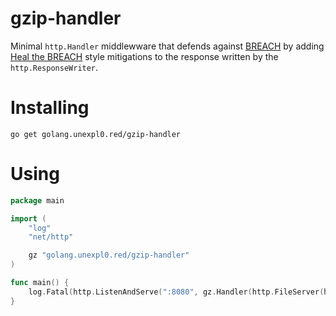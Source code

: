 # gzip-handler
Minimal `http.Handler` middlewware that defends against [BREACH](https://breachattack.com/) by adding [Heal the BREACH](https://ieeexplore.ieee.org/document/9754554) style mitigations to the response written by the `http.ResponseWriter`.


# Installing
`go get golang.unexpl0.red/gzip-handler`




# Using
```go
package main

import (
	"log"
	"net/http"

	gz "golang.unexpl0.red/gzip-handler"
)

func main() {
	log.Fatal(http.ListenAndServe(":8080", gz.Handler(http.FileServer(http.Dir("./")))))
}
```
